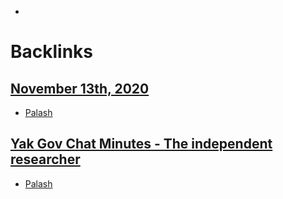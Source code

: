 - 

# Backlinks
## [November 13th, 2020](<November 13th, 2020.md>)
- [Palash](<Palash.md>)

## [Yak Gov Chat Minutes - The independent researcher](<Yak Gov Chat Minutes - The independent researcher.md>)
- [Palash](<Palash.md>)

